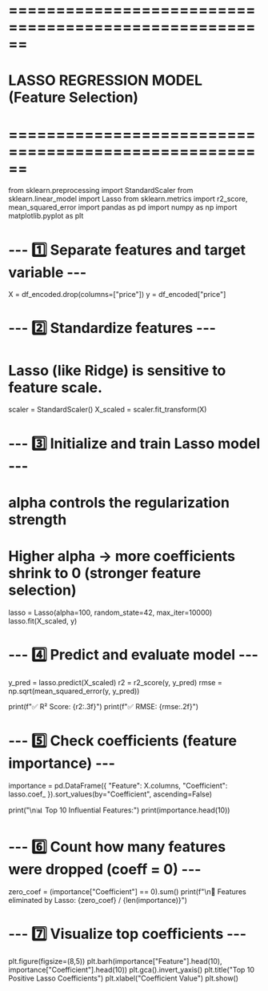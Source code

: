 # ======================================================
#  LASSO REGRESSION MODEL (Feature Selection)
# ======================================================

from sklearn.preprocessing import StandardScaler
from sklearn.linear_model import Lasso
from sklearn.metrics import r2_score, mean_squared_error
import pandas as pd
import numpy as np
import matplotlib.pyplot as plt

# --- 1️⃣ Separate features and target variable ---
X = df_encoded.drop(columns=["price"])
y = df_encoded["price"]

# --- 2️⃣ Standardize features ---
# Lasso (like Ridge) is sensitive to feature scale.
scaler = StandardScaler()
X_scaled = scaler.fit_transform(X)

# --- 3️⃣ Initialize and train Lasso model ---
# alpha controls the regularization strength
# Higher alpha → more coefficients shrink to 0 (stronger feature selection)
lasso = Lasso(alpha=100, random_state=42, max_iter=10000)
lasso.fit(X_scaled, y)

# --- 4️⃣ Predict and evaluate model ---
y_pred = lasso.predict(X_scaled)
r2 = r2_score(y, y_pred)
rmse = np.sqrt(mean_squared_error(y, y_pred))

print(f"✅ R² Score: {r2:.3f}")
print(f"✅ RMSE: {rmse:.2f}")

# --- 5️⃣ Check coefficients (feature importance) ---
importance = pd.DataFrame({
    "Feature": X.columns,
    "Coefficient": lasso.coef_
}).sort_values(by="Coefficient", ascending=False)

print("\n📊 Top 10 Influential Features:")
print(importance.head(10))

# --- 6️⃣ Count how many features were dropped (coeff = 0) ---
zero_coef = (importance["Coefficient"] == 0).sum()
print(f"\n🚫 Features eliminated by Lasso: {zero_coef} / {len(importance)}")

# --- 7️⃣ Visualize top coefficients ---
plt.figure(figsize=(8,5))
plt.barh(importance["Feature"].head(10), importance["Coefficient"].head(10))
plt.gca().invert_yaxis()
plt.title("Top 10 Positive Lasso Coefficients")
plt.xlabel("Coefficient Value")
plt.show()
